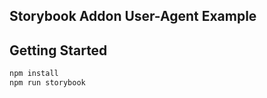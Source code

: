 ## Storybook Addon User-Agent Example

## Getting Started

```bash
npm install
npm run storybook
```
